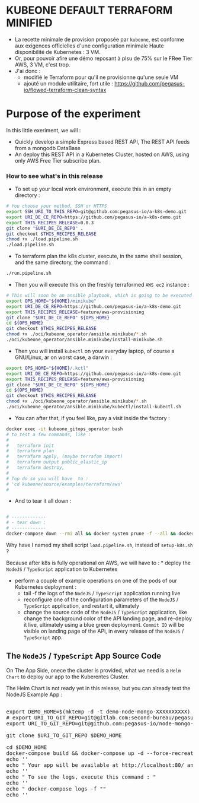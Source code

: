 # KUBEONE DEFAULT TERRAFORM MINIFIED

* La recette minimale de provision proposée par `kubeone`, est conforme aux exigences officielles d'une configuration minimale Haute disponibilité de Kubernetes : 3 VM.
* Or, pour pouvoir afire une démo reposant à plsu de 75% sur le FRee Tier AWS, 3 VM, c'est trop.
* J'ai donc :
  * modifié le Terraform pour qu'il ne provisionne qu'une seule VM
  * ajouté un module utilitaire, fort utile : https://github.com/pegasus-io/flowed-terraform-clean-syntax

# Purpose of the experiment

In this little exeriment, we will :
* Quickly develop a simple Express based REST API, The REST API feeds from a mongodb DataBase
* An deploy this REST API in a Kubernetes Cluster, hosted on AWS, using only AWS Free Tier subscribe plan.


### How to see what's in this release

* To set up your local work environment, execute this in an empty directory :

```bash
# You choose your method, SSH or HTTPS
export SSH_URI_TO_THIS_REPO=git@github.com:pegasus-io/a-k8s-demo.git
export URI_DE_CE_REPO=https://github.com/pegasus-io/a-k8s-demo.git
export THIS_RECIPES_RELEASE=0.0.3
git clone "$URI_DE_CE_REPO" .
git checkout $THIS_RECIPES_RELEASE
chmod +x ./load.pipeline.sh
./load.pipeline.sh

```

* To terraform plan the k8s cluster, execute, in the same shell session, and the same directory, the command :

```bash
./run.pipeline.sh
```
* Then you will execute this on the freshly terraformed `AWS ec2` instance :

```bash
# This will soon be an ansible playbook, which is going to be executed as Terraform provisioner, using the Terraform Ansible Provisioner.
export OPS_HOME="${HOME}/minikube"
export URI_DE_CE_REPO=https://github.com/pegasus-io/a-k8s-demo.git
export THIS_RECIPES_RELEASE=feature/aws-provisioning
git clone "$URI_DE_CE_REPO" ${OPS_HOME}
cd ${OPS_HOME}
git checkout $THIS_RECIPES_RELEASE
chmod +x ./oci/kubeone_operator/ansible.minikube/*.sh
./oci/kubeone_operator/ansible.minikube/install-minikube.sh

```

* Then you will install `kubectl` on your everyday laptop, of course a GNU/Linux, ar on worst case, a darwin :

```bash
export OPS_HOME="${HOME}/.kctl"
export URI_DE_CE_REPO=https://github.com/pegasus-io/a-k8s-demo.git
export THIS_RECIPES_RELEASE=feature/aws-provisioning
git clone "$URI_DE_CE_REPO" ${OPS_HOME}
cd ${OPS_HOME}
git checkout $THIS_RECIPES_RELEASE
chmod +x ./oci/kubeone_operator/ansible.minikube/*.sh
./oci/kubeone_operator/ansible.minikube/kubectl/install-kubectl.sh

```

* You can after that, if you feel like, pay a visit inside the factory :

```bash
docker exec -it kubeone_gitops_operator bash
# to test a few commands, like :
#
#   terraform init
#   terraform plan
#   terraform apply, (maybe terrafom import)
#   terraform output public_elastic_ip
#   terraform destroy,
#
# Top do so you will have  to :
# 'cd kubeone/source/examples/terraform/aws'
#
```


* And to tear it all down :

```bash

# -------------
# - tear down :
# -------------
docker-compose down --rmi all && docker system prune -f --all && docker system prune -f --volumes && cd && rm -fr ~/a-k8s-demo && clear

```

Why have I named my shell script `load.pipeline.sh`, instead of `setup-k8s.sh` ?

Because after k8s is fully operational on AWS, we will have to :
* deploy the `NodeJS` / `TypeScript` application to Kubernetes
* perform a couple of example operations on one of the pods of our Kubernetes deployment :
  * tail -f the logs of the `NodeJS` / `TypeScript` application running live
  * reconfigure one of the configuration parameters of the `NodeJS` / `TypeScript` application, and restart it, ultimately
  * change the source code of the `NodeJS` / `TypeScript` application, like change the background color of the API landing page, and re-deploy it live, ultimately using a blue green deployment. `Commit ID` will be visible on landing page of the APi, in every release of the `NodeJS` / `TypeScript` app.


## The `NodeJS` / `TypeScript` App Source Code

On The  App Side, onece the cluster is provided, what we need is  a `Helm Chart` to deploy our app to the Kuberentes Cluster.

The Helm Chart is not ready yet in this release, but you can already test the NodeJS Example App :


<pre>

export DEMO_HOME=$(mktemp -d -t demo-node-mongo-XXXXXXXXXX)
# export URI_TO_GIT_REPO=git@gitlab.com:second-bureau/pegasus/pokus/exterieur/infra/example-node-mongo-app
export URI_TO_GIT_REPO=git@github.com:pegasus-io/node-mongo-example-app.git

git clone $URI_TO_GIT_REPO $DEMO_HOME

cd $DEMO_HOME
docker-compose build && docker-compose up -d --force-recreate
echo ''
echo " Your app will be available at http://localhost:80/ and http://$(hostname):80/ "
echo ''
echo " To see the logs, execute this command : "
echo ''
echo " docker-compose logs -f ""
echo ''

</pre>
